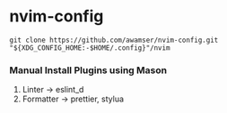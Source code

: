 # nvim-config

```
git clone https://github.com/awamser/nvim-config.git "${XDG_CONFIG_HOME:-$HOME/.config}"/nvim
```

### Manual Install Plugins using Mason

 1. Linter -> eslint_d
 2. Formatter -> prettier, stylua 
